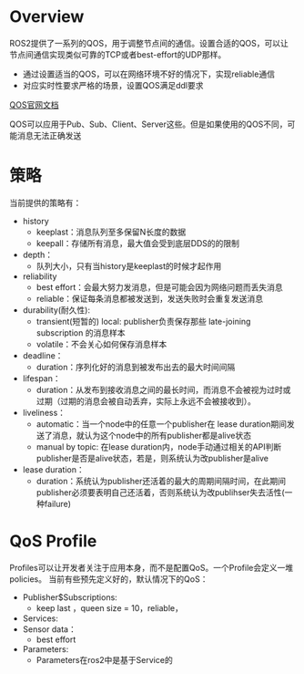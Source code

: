 # Overview

ROS2提供了一系列的QOS，用于调整节点间的通信。设置合适的QOS，可以让节点间通信实现类似可靠的TCP或者best-effort的UDP那样。
* 通过设置适当的QOS，可以在网络环境不好的情况下，实现reliable通信
* 对应实时性要求严格的场景，设置QOS满足ddl要求

[QOS官网文档](https://docs.ros.org/en/foxy/Concepts/About-Quality-of-Service-Settings.html)

QOS可以应用于Pub、Sub、Client、Server这些。但是如果使用的QOS不同，可能消息无法正确发送

# 策略

当前提供的策略有：
* history
  * keeplast：消息队列至多保留N长度的数据
  * keepall：存储所有消息，最大值会受到底层DDS的的限制
* depth：
  * 队列大小，只有当history是keeplast的时候才起作用
* reliability
  * best effort：会最大努力发消息，但是可能会因为网络问题而丢失消息
  * reliable：保证每条消息都被发送到，发送失败时会重复发送消息
* durability(耐久性):
  * transient(短暂的) local: publisher负责保存那些 late-joining subscription 的消息样本
  * volatile：不会关心如何保存消息样本
* deadline：
  * duration：序列化好的消息到被发布出去的最大时间间隔
* lifespan：
  * duration：从发布到接收消息之间的最长时间，而消息不会被视为过时或过期（过期的消息会被自动丢弃，实际上永远不会被接收到）。
* liveliness：
  * automatic：当一个node中的任意一个publisher在 lease duration期间发送了消息，就认为这个node中的所有publisher都是alive状态
  * manual by topic: 在lease duration内，node手动通过相关的API判断publisher是否是alive状态，若是，则系统认为改publisher是alive
* lease duration：
  * duration：系统认为publisher还活着的最大的周期间隔时间，在此期间publisher必须要表明自己还活着，否则系统认为改publihser失去活性(一种failure)

# QoS Profile

Profiles可以让开发者关注于应用本身，而不是配置QoS。一个Profile会定义一堆policies。
当前有些预先定义好的，默认情况下的QoS：
* Publisher$Subscriptions: 
  * keep last ，queen size = 10，reliable，
* Services:
* Sensor data：
  * best effort
* Parameters:
  * Parameters在ros2中是基于Service的
